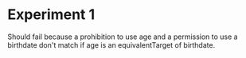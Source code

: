 # Experiment 1

Should fail because a prohibition to use age and a permission to use a birthdate don't match if age is an equivalentTarget of birthdate.